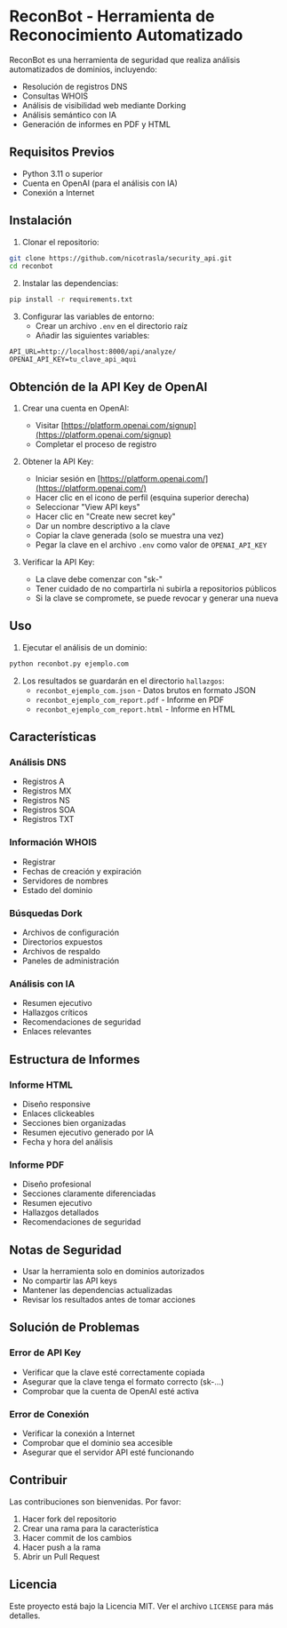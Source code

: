 # ReconBot - Herramienta de Reconocimiento Automatizado

ReconBot es una herramienta de seguridad que realiza análisis automatizados de dominios, incluyendo:

- Resolución de registros DNS
- Consultas WHOIS
- Análisis de visibilidad web mediante Dorking
- Análisis semántico con IA
- Generación de informes en PDF y HTML

## Requisitos Previos

- Python 3.11 o superior
- Cuenta en OpenAI (para el análisis con IA)
- Conexión a Internet

## Instalación

1. Clonar el repositorio:

```bash
git clone https://github.com/nicotrasla/security_api.git
cd reconbot
```

2. Instalar las dependencias:

```bash
pip install -r requirements.txt
```

3. Configurar las variables de entorno:
   - Crear un archivo `.env` en el directorio raíz
   - Añadir las siguientes variables:

```env
API_URL=http://localhost:8000/api/analyze/
OPENAI_API_KEY=tu_clave_api_aqui
```

## Obtención de la API Key de OpenAI

1. Crear una cuenta en OpenAI:

   - Visitar [https://platform.openai.com/signup](https://platform.openai.com/signup)
   - Completar el proceso de registro

2. Obtener la API Key:

   - Iniciar sesión en [https://platform.openai.com/](https://platform.openai.com/)
   - Hacer clic en el icono de perfil (esquina superior derecha)
   - Seleccionar "View API keys"
   - Hacer clic en "Create new secret key"
   - Dar un nombre descriptivo a la clave
   - Copiar la clave generada (solo se muestra una vez)
   - Pegar la clave en el archivo `.env` como valor de `OPENAI_API_KEY`

3. Verificar la API Key:

   - La clave debe comenzar con "sk-"
   - Tener cuidado de no compartirla ni subirla a repositorios públicos
   - Si la clave se compromete, se puede revocar y generar una nueva

## Uso

1. Ejecutar el análisis de un dominio:

```bash
python reconbot.py ejemplo.com
```

2. Los resultados se guardarán en el directorio `hallazgos`:
   - `reconbot_ejemplo_com.json` - Datos brutos en formato JSON
   - `reconbot_ejemplo_com_report.pdf` - Informe en PDF
   - `reconbot_ejemplo_com_report.html` - Informe en HTML

## Características

### Análisis DNS

- Registros A
- Registros MX
- Registros NS
- Registros SOA
- Registros TXT

### Información WHOIS

- Registrar
- Fechas de creación y expiración
- Servidores de nombres
- Estado del dominio

### Búsquedas Dork

- Archivos de configuración
- Directorios expuestos
- Archivos de respaldo
- Paneles de administración

### Análisis con IA

- Resumen ejecutivo
- Hallazgos críticos
- Recomendaciones de seguridad
- Enlaces relevantes

## Estructura de Informes

### Informe HTML

- Diseño responsive
- Enlaces clickeables
- Secciones bien organizadas
- Resumen ejecutivo generado por IA
- Fecha y hora del análisis

### Informe PDF

- Diseño profesional
- Secciones claramente diferenciadas
- Resumen ejecutivo
- Hallazgos detallados
- Recomendaciones de seguridad

## Notas de Seguridad

- Usar la herramienta solo en dominios autorizados
- No compartir las API keys
- Mantener las dependencias actualizadas
- Revisar los resultados antes de tomar acciones

## Solución de Problemas

### Error de API Key

- Verificar que la clave esté correctamente copiada
- Asegurar que la clave tenga el formato correcto (sk-...)
- Comprobar que la cuenta de OpenAI esté activa

### Error de Conexión

- Verificar la conexión a Internet
- Comprobar que el dominio sea accesible
- Asegurar que el servidor API esté funcionando

## Contribuir

Las contribuciones son bienvenidas. Por favor:

1. Hacer fork del repositorio
2. Crear una rama para la característica
3. Hacer commit de los cambios
4. Hacer push a la rama
5. Abrir un Pull Request

## Licencia

Este proyecto está bajo la Licencia MIT. Ver el archivo `LICENSE` para más detalles.
